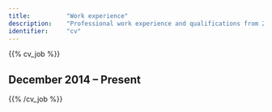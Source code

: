 ```yaml
---
title: 			"Work experience"
description: 	"Professional work experience and qualifications from 2016 to present"
identifier:		"cv"
---
```


{{% cv_job %}}
## December 2014 – Present

{{% /cv_job %}}


